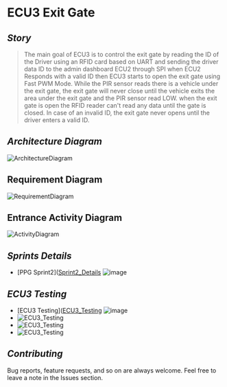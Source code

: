 # **ECU3 Exit Gate**
## *Story*
> The main goal of ECU3 is to control the exit gate by reading the ID of the Driver using an RFID card based on UART and sending the driver data ID to the admin dashboard ECU2 through SPI when ECU2 Responds with a valid ID then ECU3 starts to open the exit gate using Fast PWM Mode. While the PIR sensor reads there is a vehicle under the exit gate, the exit gate will never close until the vehicle exits the area under the exit gate and the PIR sensor read LOW. when the exit gate is open the RFID reader can't read any data until the gate is closed.
In case of an invalid ID, the exit gate never opens until the driver enters a valid ID.

## *Architecture Diagram* 
![ArchitectureDiagram](https://drive.google.com/uc?export=download&id=1_yUNCz1EuYMqdYS2o0_mYbWBEaDkU_Cs)

## Requirement Diagram
![RequirementDiagram](https://drive.google.com/uc?export=download&id=1hza4eWPoP2PW-Nr9ibhvcYkpi3PeI3yf)

## Entrance Activity Diagram
![ActivityDiagram](https://drive.google.com/uc?export=download&id=1m5zAg_2bR6GW9svL-wNyrdG9GR7gey1L)


## *Sprints Details* 
- [PPG Sprint2]([Sprint2_Details](../SprintsDetails/Sprint_2/README.md) ![image](https://progress-bar.dev/100/)

## *ECU3 Testing*
- [ECU3 Testing]([ECU3_Testing](/TestCases/ECU3_ExitGate_TestCases.xlsx) ![image](https://progress-bar.dev/100/)
- ![ECU3_Testing](https://drive.google.com/uc?export=download&id=1Ar1Y1FHA9CGF-0bMQ0DO4HYrvIZDTyBd)
- ![ECU3_Testing](https://drive.google.com/uc?export=download&id=15iT8e1plO0X85FQ01-La8TnRQjntQxpw)
- ![ECU3_Testing](https://drive.google.com/uc?export=download&id=1ttzKzUVoPPNGaZJzs9XFLOaubtnEwyni)

## *Contributing*  
Bug reports, feature requests, and so on are always welcome. Feel free to leave a note in the Issues section.


